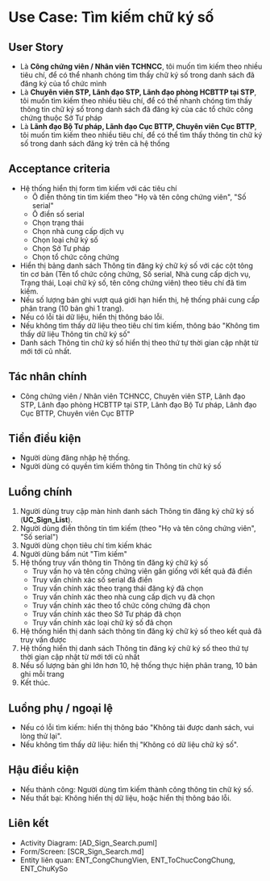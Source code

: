 # Use Case: Tìm kiếm chữ ký số

## User Story
- Là **Công chứng viên / Nhân viên TCHNCC**, tôi muốn tìm kiếm theo nhiều tiêu chí, để có thể nhanh chóng tìm thấy chữ ký số trong danh sách đã đăng ký của tổ chức mình
- Là **Chuyên viên STP, Lãnh đạo STP, Lãnh đạo phòng HCBTTP tại STP**, tôi muốn tìm kiếm theo nhiều tiêu chí, để có thể nhanh chóng tìm thấy thông tin chữ ký số trong danh sách đã đăng ký của các tổ chức công chứng thuộc Sở Tư pháp
- Là **Lãnh đạo Bộ Tư pháp, Lãnh đạo Cục BTTP, Chuyên viên Cục BTTP**, tôi muốn tìm kiếm theo nhiều tiêu chí, để có thể tìm thấy thông tin chữ ký số trong danh sách đăng ký trên cả hệ thống

## Acceptance criteria
- Hệ thống hiển thị form tìm kiếm với các tiêu chí
    - Ô điền thông tin tìm kiếm theo "Họ và tên công chứng viên", "Số serial"
    - Ô điền số serial
    - Chọn trạng thái
    - Chọn nhà cung cấp dịch vụ
    - Chọn loại chữ ký số
    - Chọn Sở Tư pháp
    - Chọn tổ chức công chứng
- Hiển thị bảng danh sách Thông tin đăng ký chữ ký số với các cột tông tin cơ bản (Tên tổ chức công chứng, Số serial, Nhà cung cấp dịch vụ, Trạng thái, Loại chữ ký số, tên công chứng viên) theo tiêu chí đã tìm kiếm.
- Nếu số lượng bản ghi vượt quá giới hạn hiển thị, hệ thống phải cung cấp phân trang (10 bản ghi 1 trang).
- Nếu có lỗi tải dữ liệu, hiển thị thông báo lỗi.
- Nếu không tìm thấy dữ liệu theo tiêu chí tìm kiếm, thông báo "Không tìm thấy dữ liệu Thông tin chữ ký số"
- Danh sách Thông tin chữ ký số hiển thị theo thứ tự thời gian cập nhật từ mới tới cũ nhất.

## Tác nhân chính
- Công chứng viên / Nhân viên TCHNCC, Chuyên viên STP, Lãnh đạo STP, Lãnh đạo phòng HCBTTP tại STP, Lãnh đạo Bộ Tư pháp, Lãnh đạo Cục BTTP, Chuyên viên Cục BTTP

## Tiền điều kiện
- Người dùng đăng nhập hệ thống.
- Người dùng có quyền tìm kiếm thông tin Thông tin chữ ký số

## Luồng chính
1. Người dùng truy cập màn hình danh sách Thông tin đăng ký chữ ký số (**UC_Sign_List**).
2. Người dùng điền thông tin tìm kiếm (theo "Họ và tên công chứng viên", "Số serial")
3. Người dùng chọn tiêu chí tìm kiếm khác
4. Người dùng bấm nút "Tìm kiếm"
5. Hệ thống truy vấn thông tin Thông tin đăng ký chữ ký số
    - Truy vấn họ và tên công chứng viên gần giống với kết quả đã điền
    - Truy vấn chính xác số serial đã điền
    - Truy vấn chính xác theo trạng thái đăng ký đã chọn
    - Truy vấn chính xác theo nhà cung cấp dịch vụ đã chọn
    - Truy vấn chính xác theo tổ chức công chứng đã chọn
    - Truy vấn chính xác theo Sở Tư pháp đã chọn
    - Truy vấn chính xác loại chữ ký số đã chọn
6. Hệ thống hiển thị danh sách thông tin đăng ký chữ ký số theo kết quả đã truy vấn được
7. Hệ thống hiển thị danh sách Thông tin đăng ký chữ ký số theo thứ tự thời gian cập nhật từ mới tới cũ nhất
8. Nếu số lượng bản ghi lớn hơn 10, hệ thống thực hiện phân trang, 10 bản ghi mỗi trang
9. Kết thúc.

## Luồng phụ / ngoại lệ
- Nếu có lỗi tìm kiếm: hiển thị thông báo "Không tải được danh sách, vui lòng thử lại".
- Nếu không tìm thấy dữ liệu: hiển thị "Không có dữ liệu chữ ký số".

## Hậu điều kiện
- Nếu thành công: Người dùng tìm kiếm thành công thông tin chữ ký số.
- Nếu thất bại: Không hiển thị dữ liệu, hoặc hiển thị thông báo lỗi.

## Liên kết
- Activity Diagram: [AD_Sign_Search.puml]
- Form/Screen: [SCR_Sign_Search.md]
- Entity liên quan: ENT_CongChungVien, ENT_ToChucCongChung, ENT_ChuKySo
